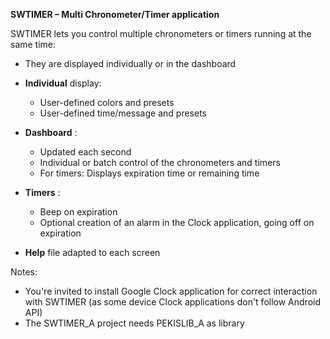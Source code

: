 **SWTIMER – Multi Chronometer/Timer application**

SWTIMER lets you control multiple chronometers or timers running at the same time:

- They are displayed individually or in the dashboard
- **Individual** display:
  - User-defined colors and presets
  - User-defined time/message and presets

- **Dashboard** :
  - Updated each second
  - Individual or batch control of the chronometers and timers
  - For timers: Displays expiration time or remaining time

- **Timers** :
  - Beep on expiration
  - Optional creation of an alarm in the Clock application, going off on expiration
- **Help** file adapted to each screen


Notes:
- You're invited to install Google Clock application for correct interaction with SWTIMER
  (as some device Clock applications don't follow Android API) 
- The SWTIMER_A project needs PEKISLIB_A as library
